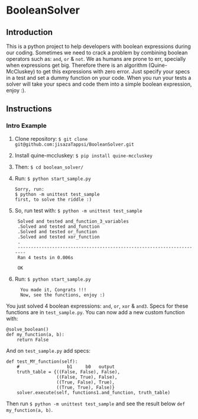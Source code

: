 # BooleanSolver

## Introduction

This is a python project to help developers with boolean expressions during our coding. Sometimes we need to crack a problem by combining boolean operators such as: `and`, `or` & `not`. We as humans are prone to err, specially when expressions get big. Therefore there is an algorithm (Quine-McCluskey) to get this expressions with zero error. Just specify your specs in a test and set a dummy function on your code. When you run your tests a solver will take your specs and code them into a simple boolean expression, enjoy :).

## Instructions

### Intro Example

1.  Clone repository:
    `$ git clone git@github.com:jisazaTappsi/BooleanSolver.git`

2.  Install quine-mccluskey:
    `$ pip install quine-mccluskey`

3.  Then:
    `$ cd boolean_solver/`

4.  Run:
    `$ python start_sample.py`

        Sorry, run:
        $ python -m unittest test_sample
        first, to solve the riddle :)

5. So, run test with:
   `$ python -m unittest test_sample`

        Solved and tested and_function_3_variables
        .Solved and tested and_function
        .Solved and tested or_function
        .Solved and tested xor_function
        .
        ----------------------------------------------------------------------
        Ran 4 tests in 0.006s

        OK

6.  Run:
    `$ python start_sample.py`
    
          You made it, Congrats !!!
          Now, see the functions, enjoy :)

You just solved 4 boolean expressions: `and`, `or`, `xor` & `and3`. Specs for these functions are in `test_sample.py`. You can now add a new custom function with:

    @solve_boolean()
    def my_function(a, b):
        return False

And on `test_sample.py` add specs:

    def test_MY_function(self):
        #                  b1     b0   output
        truth_table = {((False, False), False),
                       ((False, True), False),
                       ((True, False), True),
                       ((True, True), False)}
        solver.execute(self, functions1.and_function, truth_table)

Then run `$ python -m unittest test_sample` and see the result below `def my_function(a, b)`.